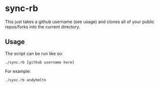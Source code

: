 sync-rb
===========

This just takes a github username (see usage) and clones all of your public repos/forks into the current directory.

Usage
--------
The script can be run like so:

	./sync.rb [github username here]

For example:
	
	./sync.rb andyhmltn
